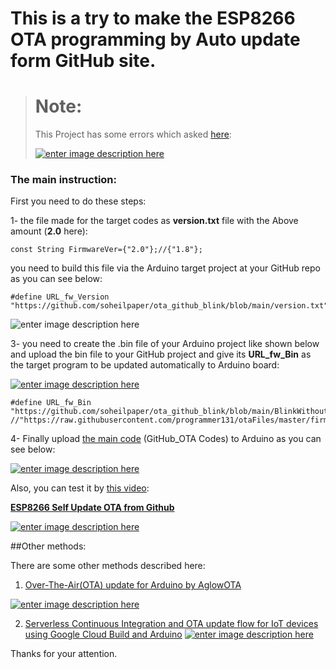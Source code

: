 # This is a try to make the ESP8266 OTA programming by Auto update form GitHub site.

>  # **Note:**
> 
> This Project has some errors which asked [here][1]:
> 
> [![enter image description here][2]][2]

### The main instruction:

First you need to do these steps:

1- the file made for the target codes as **version.txt** file with the Above amount (**2.0** here):

```
const String FirmwareVer={"2.0"};//{"1.8"};

```
you need to build this file via the Arduino target project at your GitHub repo as you can see below:
```
#define URL_fw_Version "https://github.com/soheilpaper/ota_github_blink/blob/main/version.txt"

```

![enter image description here](https://i.stack.imgur.com/lqGKs.png)


3- you need to create the .bin file of your Arduino project like shown below and upload the bin file to your GitHub project and give its  **URL_fw_Bin** as the target program to be updated automatically to Arduino board:

[![enter image description here][3]][3]


    #define URL_fw_Bin "https://github.com/soheilpaper/ota_github_blink/blob/main/BlinkWithoutDelay.ino.esp8285.bin" //"https://raw.githubusercontent.com/programmer131/otaFiles/master/firmware.bin"

4- Finally upload [the main code][4] (GitHub_OTA Codes) to Arduino as you can see below:

[![enter image description here][5]][5]

Also, you can test it by [this video][6]:

[**ESP8266 Self Update OTA from Github**][6]


[![enter image description here][7]][7]


##Other methods:

There are some other methods described here:

 1. [Over-The-Air(OTA) update for Arduino by AglowOTA][8]

[![enter image description here][9]][9]

 2. [Serverless Continuous Integration and OTA update flow for IoT
    devices using Google Cloud Build and Arduino][10]
[![enter image description here][11]][11]

Thanks for your attention.


  [1]: https://arduino.stackexchange.com/questions/80890/error-101-server-did-not-report-size-from-ota-upgrade-framework-via-git-hub
  [2]: https://i.stack.imgur.com/8r8sI.png
  [3]: https://i.stack.imgur.com/LwYE9.png
  [4]: https://github.com/soheilpaper/ota_github_blink/blob/main/ESP_OTA_Github.ino
  [5]: https://i.stack.imgur.com/z72Rc.png
  [6]: https://www.youtube.com/watch?v=FuY6BobS-1k&feature=youtu.be
  [7]: https://i.stack.imgur.com/rUttb.png
  [8]: https://medium.com/@aglowbytickle/over-the-air-ota-for-arduino-by-aglowota-205eac78e664
  [9]: https://i.stack.imgur.com/pROfj.png
  [10]: https://medium.com/google-cloud/serverless-continuous-integration-and-ota-update-flow-using-google-cloud-build-and-arduino-d5e1cda504bf
  [11]: https://i.stack.imgur.com/9uXUO.png


